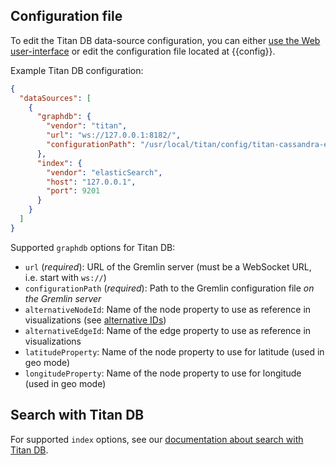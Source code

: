 ## Configuration file

To edit the Titan DB data-source configuration, you can either [use the Web user-interface](/configure-sources/#using-the-web-user-interface)
or edit the configuration file located at {{config}}.

Example Titan DB configuration:
```json
{
  "dataSources": [
    {
      "graphdb": {
        "vendor": "titan",
        "url": "ws://127.0.0.1:8182/",
        "configurationPath": "/usr/local/titan/config/titan-cassandra-es.properties"
      },
      "index": {
        "vendor": "elasticSearch",
        "host": "127.0.0.1",
        "port": 9201
      }
    }
  ]
}
```

Supported `graphdb` options for Titan DB:

- `url` (*required*): URL of the Gremlin server (must be a WebSocket URL, i.e. start with `ws://`)
- `configurationPath` (*required*): Path to the Gremlin configuration file *on the Gremlin server*
- `alternativeNodeId`: Name of the node property to use as reference in visualizations (see [alternative IDs](/alternative-ids))
- `alternativeEdgeId`: Name of the edge property to use as reference in visualizations
- `latitudeProperty`: Name of the node property to use for latitude (used in geo mode)
- `longitudeProperty`: Name of the node property to use for longitude (used in geo mode)

## Search with Titan DB

For supported `index` options, see our [documentation about search with Titan DB](/search-titan).
